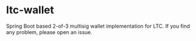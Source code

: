 # ltc-wallet
Spring Boot based 2-of-3 multisig wallet implementation for LTC. If you find any problem, please open an issue.

